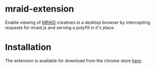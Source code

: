 mraid-extension
===============


Enable viewing of [MRAID](http://www.iab.net/mraid) creatives in a desktop browser by intercepting requests for mraid.js and serving a polyfill in it's place.

Installation
============
The extension is available for download from the chrome store [here]().

